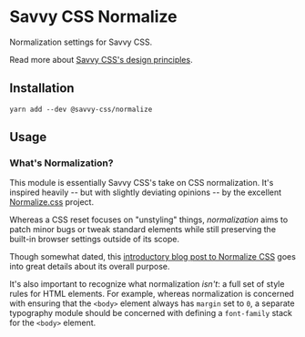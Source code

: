 # Savvy CSS Normalize

Normalization settings for Savvy CSS.

Read more about [Savvy CSS's design principles](https://github.com/savvy-css/savvy/doc).

## Installation

```shell
yarn add --dev @savvy-css/normalize
``` 

## Usage

### What's Normalization?

This module is essentially Savvy CSS's take on CSS normalization.
It's inspired heavily -- but with slightly deviating opinions -- by the excellent
[Normalize.css](https://necolas.github.io/normalize.css/) project.


Whereas a CSS reset focuses on "unstyling" things, _normalization_ aims to patch
minor bugs or tweak standard elements while still preserving
the built-in browser settings outside of its scope.

Though somewhat dated, this [introductory blog post to Normalize CSS](http://nicolasgallagher.com/about-normalize-css/)
goes into great details about its overall purpose.

It's also important to recognize what normalization _isn't_: a
full set of style rules for HTML elements. For example, whereas
normalization is concerned with ensuring that the `<body>` element always has
`margin` set to `0`, a separate typography module should be concerned
with defining a `font-family` stack for the `<body>` element.
